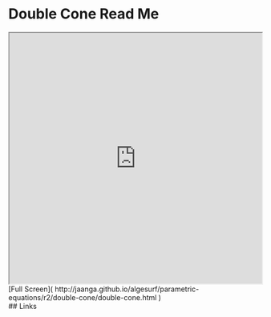 Double Cone Read Me
===

<iframe src='http://jaanga.github.io/algesurf/parametric-equations/r2/double-cone/double-cone.html' width=100% height=500px >
There is an `iframe` here. It is not visible when viewed on github.com/algesurf. To view, please see 'Project Links' below.
</iframe>
[Full Screen]( http://jaanga.github.io/algesurf/parametric-equations/r2/double-cone/double-cone.html )
<br>
## Links 
<http://www.3d-meier.de/tut3/Seite113.html>  
